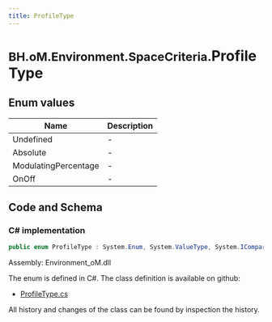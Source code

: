 ```yaml
---
title: ProfileType
---
```


# <small>BH.oM.Environment.SpaceCriteria.</small>**ProfileType**



## Enum values

| Name            | Description                                                    |
|-----------------|----------------------------------------------------------------|
| Undefined |  -  |
| Absolute |  -  |
| ModulatingPercentage |  -  |
| OnOff |  -  |


## Code and Schema

### C# implementation

``` C# title="C#"
public enum ProfileType : System.Enum, System.ValueType, System.IComparable, System.ISpanFormattable, System.IFormattable, System.IConvertible
```

Assembly: Environment_oM.dll

The enum is defined in C#. The class definition is available on github:

- [ProfileType.cs](https://github.com/BHoM/BHoM/blob/develop/Environment_oM/SpaceCriteria\Enums\ProfileType.cs)

All history and changes of the class can be found by inspection the history.
